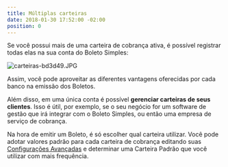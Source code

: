 ```yaml
---
title: Múltiplas carteiras
date: 2018-01-30 17:52:00 -02:00
position: 0
---
```


Se você possui mais de uma carteira de cobrança ativa, é possível registrar todas elas na sua conta do Boleto Simples:

![carteiras-bd3d49.JPG](/uploads/carteiras-bd3d49.JPG)

Assim, você pode aproveitar as diferentes vantagens oferecidas por cada banco na emissão dos Boletos.

Além disso, em uma única conta é possível **gerenciar carteiras de seus clientes**. Isso é útil, por exemplo, se o seu negócio for um software de gestão que irá integrar com o Boleto Simples, ou então uma empresa de serviço de cobrança.

Na hora de emitir um Boleto, é só escolher qual carteira utilizar. Você pode adotar valores padrão para cada carteira de cobrança editando suas [Configurações Avançadas](http://boletosimples-features.siteleaf.net/configuracoe-avancadas/) e determinar uma Carteira Padrão que você utilizar com mais frequência.